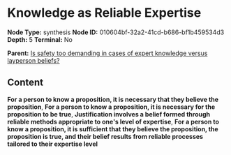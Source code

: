 # Knowledge as Reliable Expertise

**Node Type:** synthesis
**Node ID:** 010604bf-32a2-41cd-b686-bf1b459534d3
**Depth:** 5
**Terminal:** No

**Parent:** [Is safety too demanding in cases of expert knowledge versus layperson beliefs?](is-safety-too-demanding-in-cases-of-expert-knowledge-versus-layperson-beliefs-antithesis-4dc5df18-78ca-4253-8afd-aa1e31e613d2.md)

## Content

**For a person to know a proposition, it is necessary that they believe the proposition**, **For a person to know a proposition, it is necessary for the proposition to be true**, **Justification involves a belief formed through reliable methods appropriate to one's level of expertise**, **For a person to know a proposition, it is sufficient that they believe the proposition, the proposition is true, and their belief results from reliable processes tailored to their expertise level**

